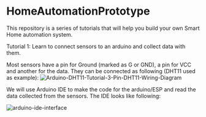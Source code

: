 # HomeAutomationPrototype
This repository is a series of tutorials that will help you build your own Smart Home automation system. 

Tutorial 1: Learn to connect sensors to an arduino and collect data with them.

Most sensors have a pin for Ground (marked as G or GND), a pin for VCC and another for the data. They can be connected as following (DHT11 used as example):
![Arduino-DHT11-Tutorial-3-Pin-DHT11-Wiring-Diagram](https://user-images.githubusercontent.com/71849675/221504377-7ddafa77-c8d8-4efc-8c06-64518d7589f1.png)

We will use Arduino IDE to make the code for the arduino/ESP and read the data collected from the sensors. The IDE looks like following:

![arduino-ide-interface](https://user-images.githubusercontent.com/71849675/221505337-55f96a7f-3638-4bc7-b631-c6858ef9aecb.png)

